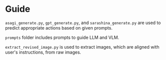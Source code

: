 # Guide

`asagi_generate.py`, `gpt_generate.py`, and `sarashina_generate.py` are used to predict appropriate actions based on given prompts.


`prompts` folder includes prompts to guide LLM and VLM.


`extract_revised_image.py` is used to extract images, which are aligned with user's instructions, from raw images.
